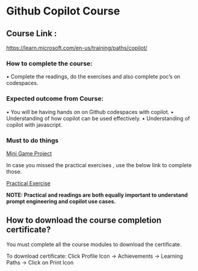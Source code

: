 # Github Copilot Course

## Course Link :
https://learn.microsoft.com/en-us/training/paths/copilot/

### How to complete the course:
•	Complete the readings, do the exercises and also complete poc’s on codespaces.


### Expected outcome from Course:
•	You will be having hands on on Github codespaces with copilot.
•	Understanding of how copilot can be used effectively.
•	Understanding of copilot with javascript.

### Must to do things

[Mini Game Project](https://github.com/microsoft/Mastering-GitHub-Copilot-for-Paired-Programming/tree/main/07-Creating-Mini-Game-with-GitHub-Copilot)

In case you missed the practical exercises , use the below link to complete those.

[Practical Exercise](https://github.com/microsoft/Mastering-GitHub-Copilot-for-Paired-Programming/tree/main/04-Using-GitHub-Copilot-with-JavaScript)

**NOTE: Practical and readings are both equally important to understand prompt engineering and copilot use cases.**

## How to download the course completion certificate?
You must complete all the course modules to download the certificate.

To download certificate:
Click Profile Icon -> Achievements -> Learning Paths -> Click on Print Icon